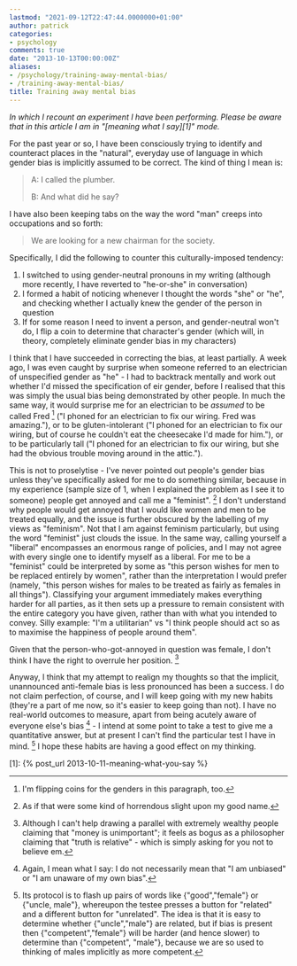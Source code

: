 ```yaml
---
lastmod: "2021-09-12T22:47:44.0000000+01:00"
author: patrick
categories:
- psychology
comments: true
date: "2013-10-13T00:00:00Z"
aliases:
- /psychology/training-away-mental-bias/
- /training-away-mental-bias/
title: Training away mental bias
---
```

*In which I recount an experiment I have been performing. Please be aware that in this article I am in "[meaning what I say][1]" mode.*

For the past year or so, I have been consciously trying to identify and counteract places in the "natural", everyday use of language in which gender bias is implicitly assumed to be correct. The kind of thing I mean is:

> A: I called the plumber.
> 
> B: And what did he say?

I have also been keeping tabs on the way the word "man" creeps into occupations and so forth:

> We are looking for a new chairman for the society.

Specifically, I did the following to counter this culturally-imposed tendency:

1.  I switched to using gender-neutral pronouns in my writing (although more recently, I have reverted to "he-or-she" in conversation)
2.  I formed a habit of noticing whenever I thought the words "she" or "he", and checking whether I actually knew the gender of the person in question
3.  If for some reason I need to invent a person, and gender-neutral won't do, I flip a coin to determine that character's gender (which will, in theory, completely eliminate gender bias in my characters)

I think that I have succeeded in correcting the bias, at least partially. A week ago, I was even caught by surprise when someone referred to an electrician of unspecified gender as "he" - I had to backtrack mentally and work out whether I'd missed the specification of eir gender, before I realised that this was simply the usual bias being demonstrated by other people. In much the same way, it would surprise me for an electrician to be *assumed* to be called Fred [^coinflips] ("I phoned for an electrician to fix our wiring. Fred was amazing."), or to be gluten-intolerant ("I phoned for an electrician to fix our wiring, but of course he couldn't eat the cheesecake I'd made for him."), or to be particularly tall ("I phoned for an electrician to fix our wiring, but she had the obvious trouble moving around in the attic.").

This is not to proselytise - I've never pointed out people's gender bias unless they've specifically asked for me to do something similar, because in my experience (sample size of 1, when I explained the problem as I see it to someone) people get annoyed and call me a "feminist". [^slight] I don't understand why people would get annoyed that I would like women and men to be treated equally, and the issue is further obscured by the labelling of my views as "feminism". Not that I am against feminism particularly, but using the word "feminist" just clouds the issue. In the same way, calling yourself a "liberal" encompasses an enormous range of policies, and I may not agree with every single one to identify myself as a liberal. For me to be a "feminist" could be interpreted by some as "this person wishes for men to be replaced entirely by women", rather than the interpretation I would prefer (namely, "this person wishes for males to be treated as fairly as females in all things"). Classifying your argument immediately makes everything harder for all parties, as it then sets up a pressure to remain consistent with the entire category you have given, rather than with what you intended to convey. Silly example: "I'm a utilitarian" vs "I think people should act so as to maximise the happiness of people around them".

Given that the person-who-got-annoyed in question was female, I don't think I have the right to overrule her position. [^parallel]

Anyway, I think that my attempt to realign my thoughts so that the implicit, unannounced anti-female bias is less pronounced has been a success. I do not claim perfection, of course, and I will keep going with my new habits (they're a part of me now, so it's easier to keep going than not). I have no real-world outcomes to measure, apart from being acutely aware of everyone else's bias [^mean] - I intend at some point to take a test to give me a quantitative answer, but at present I can't find the particular test I have in mind. [^test] I hope these habits are having a good effect on my thinking.


[^coinflips]: I'm flipping coins for the genders in this paragraph, too.
[^slight]: As if that were some kind of horrendous slight upon my good name.
[^parallel]: Although I can't help drawing a parallel with extremely wealthy people claiming that "money is unimportant"; it feels as bogus as a philosopher claiming that "truth is relative" - which is simply asking for you not to believe em.
[^mean]: Again, I mean what I say: I do not necessarily mean that "I am unbiased" or "I am unaware of my own bias".
[^test]: Its protocol is to flash up pairs of words like \{"good","female"\} or \{"uncle, male"\}, whereupon the testee presses a button for "related" and a different button for "unrelated". The idea is that it is easy to determine whether \{"uncle","male"\} are related, but if bias is present then \{"competent","female"\} will be harder (and hence slower) to determine than \{"competent", "male"\}, because we are so used to thinking of males implicitly as more competent.

[1]: {% post_url 2013-10-11-meaning-what-you-say %}
